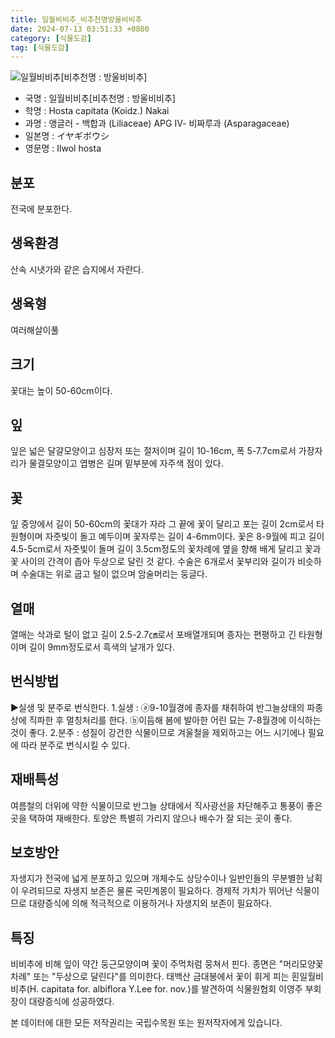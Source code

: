 ```yaml
---
title: 일월비비추_비추천명방울비비추
date: 2024-07-13 03:51:33 +0800
category: [식물도감]
tag: [식물도감]
---
```




![일월비비추[비추천명 : 방울비비추]](/fileUpload/plants/basic/Liliaceae/Hosta/721/1_th2.JPG)
- 국명 : 일월비비추[비추천명 : 방울비비추]
- 학명 : Hosta capitata (Koidz.) Nakai
- 과명 : 앵글러 - 백합과 (Liliaceae) APG Ⅳ- 비짜루과 (Asparagaceae)
- 일본명 : イヤギボウシ
- 영문명 : Ilwol hosta


## 분포
전국에 분포한다.
## 생육환경
산속 시냇가와 같은 습지에서 자란다.
## 생육형
여러해살이풀
## 크기
꽃대는 높이 50-60cm이다.
## 잎
잎은 넓은 달걀모양이고 심장저 또는 절저이며 길이 10-16cm, 폭 5-7.7cm로서 가장자리가 물결모양이고 엽병은 길며 밑부분에 자주색 점이 있다.
## 꽃
잎 중앙에서 길이 50-60cm의 꽃대가 자라 그 끝에 꽃이 달리고 포는 길이 2cm로서 타원형이며 자줏빛이 돌고 예두이며 꽃자루는 길이 4-6mm이다. 꽃은 8-9월에 피고 길이 4.5-5cm로서 자줏빛이 돌며 길이 3.5cm정도의 꽃차례에 옆을 향해 배게 달리고 꽃과 꽃 사이의 간격이 좁아 두상으로 달린 것 같다. 수술은 6개로서 꽃부리와 길이가 비슷하며 수술대는 위로 굽고 털이 없으며 암술머리는 둥글다.
## 열매
열매는 삭과로 털이 없고 길이 2.5-2.7㎝로서 포배열개되며 종자는 편평하고 긴 타원형이며 길이 9mm정도로서 흑색의 날개가 있다.
## 번식방법
▶실생 및 분주로 번식한다. 1.실생 : ⓐ9-10월경에 종자를 채취하여 반그늘상태의 파종상에 직파한 후 멀칭처리를 한다. ⓑ이듬해 봄에 발아한 어린 묘는 7-8월경에 이식하는 것이 좋다. 2.분주 : 성질이 강건한 식물이므로 겨울철을 제외하고는 어느 시기에나 필요에 따라 분주로 번식시킬 수 있다.
## 재배특성
여름철의 더위에 약한 식물이므로 반그늘 상태에서 직사광선을 차단해주고 통풍이 좋은 곳을 택하여 재배한다. 토양은 특별히 가리지 않으나 배수가 잘 되는 곳이 좋다.
## 보호방안
자생지가 전국에 넓게 분포하고 있으며 개체수도 상당수이나 일반인들의 무분별한 남획이 우려되므로 자생지 보존은 물론 국민계몽이 필요하다. 경제적 가치가 뛰어난 식물이므로 대량증식에 의해 적극적으로 이용하거나 자생지외 보존이 필요하다.
## 특징
비비추에 비해 잎이 약간 둥근모양이며 꽃이 주먹처럼 뭉쳐서 핀다. 종면은 "머리모양꽃차례" 또는 "두상으로 달린다"를 의미한다.태백산 금대봉에서 꽃이 휘게 피는 흰일월비비추(H. capitata for. albiflora Y.Lee for. nov.)를 발견하여 식물원협회 이영주 부회장이 대량증식에 성공하였다.






본 데이터에 대한 모든 저작권리는 국립수목원 또는 원저작자에게 있습니다.
